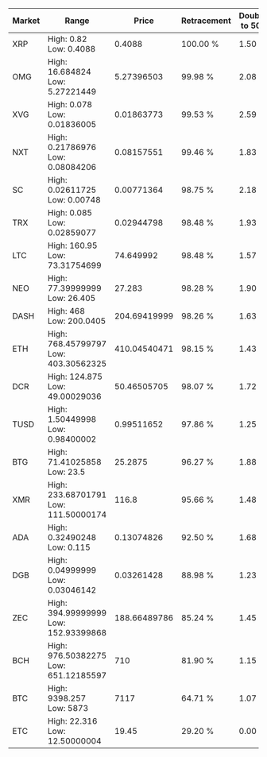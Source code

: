 | Market | Range | Price| Retracement | Doubles to 50% |
| --- | --- | --- | --- | --- |
| XRP | High: 0.82<br />Low: 0.4088 | 0.4088 | 100.00 % | 1.50 |
| OMG | High: 16.684824<br />Low: 5.27221449 | 5.27396503 | 99.98 % | 2.08 |
| XVG | High: 0.078<br />Low: 0.01836005 | 0.01863773 | 99.53 % | 2.59 |
| NXT | High: 0.21786976<br />Low: 0.08084206 | 0.08157551 | 99.46 % | 1.83 |
| SC | High: 0.02611725<br />Low: 0.00748 | 0.00771364 | 98.75 % | 2.18 |
| TRX | High: 0.085<br />Low: 0.02859077 | 0.02944798 | 98.48 % | 1.93 |
| LTC | High: 160.95<br />Low: 73.31754699 | 74.649992 | 98.48 % | 1.57 |
| NEO | High: 77.39999999<br />Low: 26.405 | 27.283 | 98.28 % | 1.90 |
| DASH | High: 468<br />Low: 200.0405 | 204.69419999 | 98.26 % | 1.63 |
| ETH | High: 768.45799797<br />Low: 403.30562325 | 410.04540471 | 98.15 % | 1.43 |
| DCR | High: 124.875<br />Low: 49.00029036 | 50.46505705 | 98.07 % | 1.72 |
| TUSD | High: 1.50449998<br />Low: 0.98400002 | 0.99511652 | 97.86 % | 1.25 |
| BTG | High: 71.41025858<br />Low: 23.5 | 25.2875 | 96.27 % | 1.88 |
| XMR | High: 233.68701791<br />Low: 111.50000174 | 116.8 | 95.66 % | 1.48 |
| ADA | High: 0.32490248<br />Low: 0.115 | 0.13074826 | 92.50 % | 1.68 |
| DGB | High: 0.04999999<br />Low: 0.03046142 | 0.03261428 | 88.98 % | 1.23 |
| ZEC | High: 394.99999999<br />Low: 152.93399868 | 188.66489786 | 85.24 % | 1.45 |
| BCH | High: 976.50382275<br />Low: 651.12185597 | 710 | 81.90 % | 1.15 |
| BTC | High: 9398.257<br />Low: 5873 | 7117 | 64.71 % | 1.07 |
| ETC | High: 22.316<br />Low: 12.50000004 | 19.45 | 29.20 % | 0.00 |
